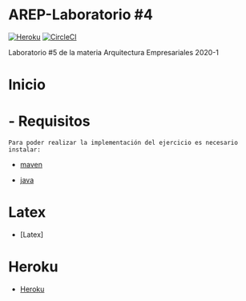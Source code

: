 # AREP-Laboratorio #4
[![Heroku](https://heroku-badge.herokuapp.com/?app=peaceful-sands-20735)](https://frozen-caverns-49125.herokuapp.com)
[![CircleCI](https://circleci.com/gh/Jmjimmy20/AREP-Lab5/tree/master/LAB5.svg?style=svg)](https://circleci.com/gh/Jmjimmy20/AREP-Lab5/tree/master/LAB5)

Laboratorio #5 de la materia Arquitectura Empresariales 2020-1
# Inicio
  # - Requisitos
    Para poder realizar la implementación del ejercicio es necesario instalar:
   * [maven]

   * [java]
 
 # Latex
   * [Latex]
   
 # Heroku
   * [Heroku]
  
     
     
     
[maven]: <https://maven.apache.org/>
[java]: <https://www.java.com/es/download/>
[Heroku]: <https://mysterious-brook-32713.herokuapp.com>
